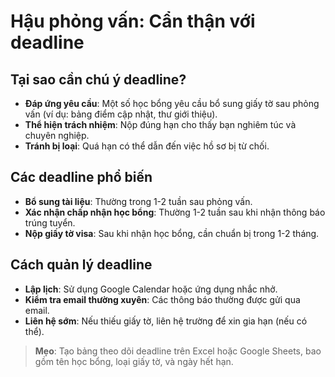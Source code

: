 # Hậu phỏng vấn: Cẩn thận với deadline

## Tại sao cần chú ý deadline?

- **Đáp ứng yêu cầu**: Một số học bổng yêu cầu bổ sung giấy tờ sau phỏng vấn (ví dụ: bảng điểm cập nhật, thư giới thiệu).  
- **Thể hiện trách nhiệm**: Nộp đúng hạn cho thấy bạn nghiêm túc và chuyên nghiệp.  
- **Tránh bị loại**: Quá hạn có thể dẫn đến việc hồ sơ bị từ chối.

## Các deadline phổ biến

- **Bổ sung tài liệu**: Thường trong 1-2 tuần sau phỏng vấn.  
- **Xác nhận chấp nhận học bổng**: Thường 1-2 tuần sau khi nhận thông báo trúng tuyển.  
- **Nộp giấy tờ visa**: Sau khi nhận học bổng, cần chuẩn bị trong 1-2 tháng.

## Cách quản lý deadline

- **Lập lịch**: Sử dụng Google Calendar hoặc ứng dụng nhắc nhở.  
- **Kiểm tra email thường xuyên**: Các thông báo thường được gửi qua email.  
- **Liên hệ sớm**: Nếu thiếu giấy tờ, liên hệ trường để xin gia hạn (nếu có thể).

> **Mẹo**: Tạo bảng theo dõi deadline trên Excel hoặc Google Sheets, bao gồm tên học bổng, loại giấy tờ, và ngày hết hạn.